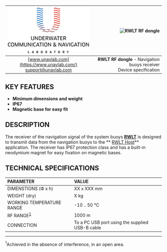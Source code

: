 <div style="page-break-after: always;"></div>

| ![logo](/documentation/sm_logo.png) | ![RWLT RF dongle]() |
| :---: | ---: |
| [www.unavlab.com](https://www.unavlab.com/) <br/> [support@unavlab.com](mailto:support@unavlab.com) | **RWLT RF dongle** - Navigation buoys receiver <br/> Device specification |

## KEY FEATURES

* **Minimum dimensions and weight**
* **IP67**
* **Magnetic base for easy fit**

## DESCRIPTION

The receiver of the navigation signal of the system buoys **[RWLT](RWLT_DataBrief_en.md)** is designed to transmit data from the navigation buoys to the ** [RWLT Host](https://github.com/ucnl/RWLT_Host)** application. The receiver has IP67 protection class and has a built-in neodymium magnet for easy fixation on magnetic bases.

<div style="page-break-after: always;"></div>

## TECHNICAL SPECIFICATIONS 

| PARAMETER | VALUE |
| :--- | :--- |
| DIMENSTIONS (Ф х h) | XX x XXX mm |
| WEIGHT (dry) | X kg |
| WORKING TEMPERATURE RANGE | -10 .. 50 °С |
| RF RANGE<sup>[1](#footnote1)</sup> | 1000 m |
| CONNECTION | To a PC USB port using the supplied USB-B cable |

________________
<a name="footnote1"><sup>1</sup></a>Achieved in the absence of interference, in an open area.  

<div style="page-break-after: always;"></div>
